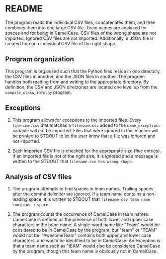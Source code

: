 # README

The program reads the individual CSV files, concatenates them, and then combines them into one large CSV file.
Team names are analyzed for spaces and for being in CamelCase.
CSV files of the wrong shape are not imported.
Ignored CSV files are not imported.
Additionally, a JSON file is created for each individual CSV file of the right shape. 

## Program organization

This program is organized such that the Python files reside
in one directory, the CSV files in another, and the JSON files
in another. The program handles both reading from and writing to
the appropriate directory. By definition, the CSV and JSON directories
are located one level up from the `compile_class_info.py` program.

## Exceptions

1. This program allows for exceptions to the imported files.
Every `filename.csv` that matches a `filename.csv` added to the `name_exceptions` variable will not be imported. 
Files that were ignored in this manner will be printed to STDOUT to let the user know that 
a file was ignored and not imported.

2. Each imported CSV file is checked for the appropriate size (five entries). If an imported
file is not of the right size, it is ignored and a message is written to the STDOUT that
`filename.csv has wrong shape`.


## Analysis of CSV files

1. The program attempts to find spaces in team names. Trailing spaces after the comma delimiter
are ignored. If a team name contains a non-leading space, it is written to STDOUT that
`filename.csv team name contains a space`.

2. The program counts the occurrence of CamelCase in team names. CamelCase is defined as the presence
of both lower and upper case characters in the team name. A single-word name like "Team" would be considered
to be in CamelCase by the program, but "team" or "TEAM" would not be. "AwesomeTeam" contains both upper and lower
case characters, and would be identified to be in CamelCase. An exception is that a team name such as "tEAM" 
would also be considered CamelCase by the program, though this team name is obviously not in CamelCase.

